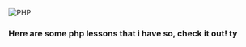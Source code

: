 ![PHP](https://img.shields.io/badge/php-%23777BB4.svg?style=for-the-badge&logo=php&logoColor=white)
### Here are some php lessons that i have so, check it out! ty
